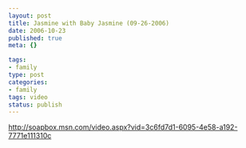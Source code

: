 ```yaml
--- 
layout: post
title: Jasmine with Baby Jasmine (09-26-2006)
date: 2006-10-23
published: true
meta: {}

tags: 
- family
type: post
categories: 
- family
tags: video
status: publish
---
```



<http://soapbox.msn.com/video.aspx?vid=3c6fd7d1-6095-4e58-a192-7771e111310c>

